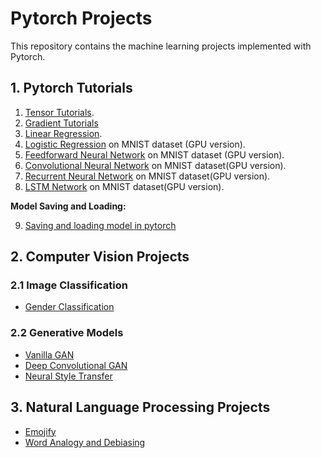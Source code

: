 # Pytorch Projects
This repository contains the machine learning projects implemented with Pytorch.


## 1. Pytorch Tutorials

1. [Tensor Tutorials](pytorch_tutorials/1_matrices.ipynb).
2. [Gradient Tutorials](pytorch_tutorials/2_gradients.ipynb)
3. [Linear Regression](pytorch_tutorials/3_linear_regression.py).
4. [Logistic Regression](pytorch_tutorials/4_logistic_regression_gpu.py) on MNIST dataset (GPU version).
5. [Feedforward Neural Network](pytorch_tutorials/5_multilayer_perceptron_gpu.py) on MNIST dataset (GPU version).
6. [Convolutional Neural Network](pytorch_tutorials/6_CNN_gpu.py) on MNIST dataset(GPU version).
7. [Recurrent Neural Network](pytorch_tutorials/7_RNN_gpu.py) on MNIST dataset(GPU version).
8. [LSTM Network](pytorch_tutorials/8_LSTM_gpu.py) on MNIST dataset(GPU version).

**Model Saving and Loading:**

9. [Saving and loading model in pytorch](pytorch_tutorials/model_loading.py)


## 2. Computer Vision Projects
### 2.1 Image Classification
- [Gender Classification](Computer_Vision/Gender_Classification)

### 2.2 Generative Models
- [Vanilla GAN](Computer_Vision/Vanilla_GAN)
- [Deep Convolutional GAN](Computer_Vision/DC_GAN)
- [Neural Style Transfer](Computer_Vision/Neural%20Style%20Transfer)


## 3. Natural Language Processing Projects

- [Emojify](NLP/Emojify)
- [Word Analogy and Debiasing](NLP/Word_Analogy_Debiasing)

